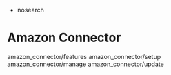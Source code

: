   - nosearch

# Amazon Connector

<div class="toctree" data-titlesonly="">

amazon\_connector/features amazon\_connector/setup
amazon\_connector/manage amazon\_connector/update

</div>

